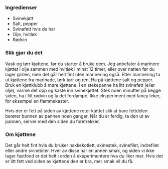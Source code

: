 ### Ingredienser

- Svinekjøtt
- Salt, pepper
- Svinefett hvis du har
- Olje, hvitløk
- Rødvin

### Slik gjør du det

Vask og tørr kjøttene, før du starter å bruke dem. Jeg anbefaler å
marinere kjøttet i olje sammen med hvitløk i minst 12 timer, eller over
natten før du lager grillen, men det går helt fint uten marinering også.
Etter marinering ta ut kjøttene fra marinade, tørk tørr og ren.
Ha på kjøttene salt og pepper. Bruk en kjøttklubb å møre kjøttene. I en
stekepanne ha litt svinefett (eller olje), varme det opp og kaste inn
svinekjøttet. Stek noen minutter på begge siden, ha i litt rødvin og la det
fordampe. Ikke eksperiment med fancy leker, for eksempel en
flammekaster.

Hvis der er fett på siden av kjøttene roter kjøttet slik at bare fettdelen
berører bunnen av pannen noen ganger. Når du er ferdig, ta den ut av
pannen, server med den siden du foretrekker.

### Om kjøttene

Det går helt fint hvis du bruker nakkekotlett, skinestek, svinefilet,
indrefilet eller andre svinebiter. Hver av disse har en annen smak, og
siden vi ikke lager fastfood er det helt i orden å eksperimentere hva du
liker mer. Hvis det er litt fett ved siden av kjøttene den er bra, mer smak
vil du få.